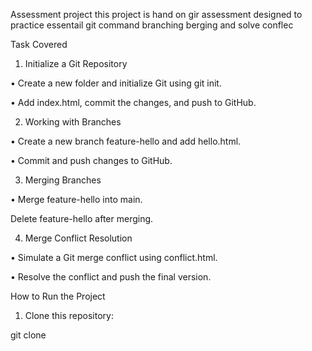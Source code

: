 Assessment project
this project is hand on gir assessment designed to practice essentail git command branching berging and solve conflec

Task Covered

1. Initialize a Git Repository

• Create a new folder and initialize Git using git init.

• Add index.html, commit the changes, and push to GitHub.

2. Working with Branches

• Create a new branch feature-hello and add hello.html.

• Commit and push changes to GitHub.

3. Merging Branches

• Merge feature-hello into main.

Delete feature-hello after merging.

4. Merge Conflict Resolution

• Simulate a Git merge conflict using conflict.html.

• Resolve the conflict and push the final version.

How to Run the Project

1. Clone this repository:

git clone <repository-url>

